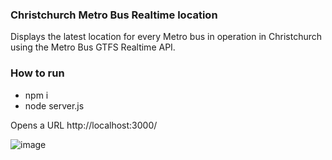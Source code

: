 ### Christchurch Metro Bus Realtime location

Displays the latest location for every Metro bus in operation in Christchurch using the Metro Bus GTFS Realtime API.

### How to run

-   npm i
-   node server.js

Opens a URL http://localhost:3000/

![image](https://github.com/adrianlimws/chch-bus-trip/assets/64565597/37a05a88-569e-4cb2-be58-3ea0dab11552)

